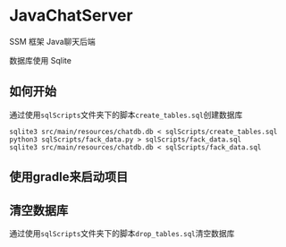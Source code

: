 # JavaChatServer

SSM 框架 Java聊天后端

数据库使用 Sqlite

## 如何开始

通过使用`sqlScripts`文件夹下的脚本`create_tables.sql`创建数据库

```shell
sqlite3 src/main/resources/chatdb.db < sqlScripts/create_tables.sql
python3 sqlScripts/fack_data.py > sqlScripts/fack_data.sql
sqlite3 src/main/resources/chatdb.db < sqlScripts/fack_data.sql
```

## 使用gradle来启动项目



## 清空数据库

通过使用`sqlScripts`文件夹下的脚本`drop_tables.sql`清空数据库

